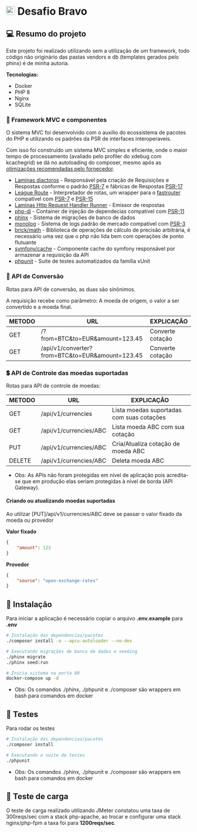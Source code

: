 # <img src="https://avatars1.githubusercontent.com/u/7063040?v=4&s=200.jpg" alt="Hurb" width="24" /> Desafio Bravo

## 💻 Resumo do projeto

Este projeto foi realizado utilizando sem a utilização de um framework, todo código não originário das pastas vendors e db (templates gerados pelo phinx) é de minha autoria.

**Tecnologias:**

- Docker
- PHP 8
- Nginx
- SQLite

### 📑 Framework MVC e componentes

O sistema MVC foi desenvolvido com o auxilio do ecossistema de pacotes do PHP e utilizando os padrões da PSR de interfaces interoperaveis.

Com isso foi construído um sistema MVC simples e eficiente, onde o maior tempo de processamento (avaliado pelo profiler do xdebug com kcachegrid) se dá no autoloading do composer, mesmo após as [otimizações recomendadas pelo fornecedor](https://getcomposer.org/doc/articles/autoloader-optimization.md).

- [Laminas diactoros](https://docs.laminas.dev/laminas-diactoros/) - Responsável pela criação de Requisições e Respostas conforme o padrão [PSR-7](https://www.php-fig.org/psr/psr-7/) e fábricas de Respostas [PSR-17](https://www.php-fig.org/psr/psr-17/)
- [League Route](https://route.thephpleague.com/) - Interpretador de rotas, um wrapper para o [fastrouter](https://github.com/nikic/FastRoute) compatível com [PSR-7](https://www.php-fig.org/psr/psr-7/) e [PSR-15](https://www.php-fig.org/psr/psr-15/)
- [Laminas Http Request Handler Runner](https://docs.laminas.dev/laminas-httphandlerrunner/) - Emissor de respostas
- [php-di](https://php-di.org/) - Container de injeção de dependecias compatível com [PSR-11](https://www.php-fig.org/psr/psr-11/)
- [phinx](https://phinx.org/) - Sistema de migrações de banco de dados
- [monolog](https://github.com/Seldaek/monolog) - Sistema de logs padrão de mercado compatível com [PSR-3](https://www.php-fig.org/psr/psr-3/)
- [brick/math](https://github.com/brick/math) - Biblioteca de operações de cálculo de precisão arbitrária, é necessário uma vez que o php não lida bem com operações de ponto flutuante
- [symfony/cache](https://symfony.com/doc/current/components/cache.html) - Componente cache do symfony responsável por armazenar a requisição da API
- [phpunit](https://phpunit.de/) - Suite de testes automatizados da família xUnit

### 💱 API de Conversão

Rotas para API de conversão, as duas são sinônimos.

A requisição recebe como parâmetro: A moeda de origem, o valor a ser convertido e a moeda final.


| METODO | URL                                                  | EXPLICAÇÃO       |
|--------|------------------------------------------------------|------------------|
| GET    | /?from=BTC&to=EUR&amount=123.45                      | Converte cotação |
| GET    | /api/v1/converter?from=BTC&to=EUR&amount=123.45      | Converte cotação |

### 💲 API de Controle das moedas suportadas

Rotas para API de controle de moedas:

| METODO | URL                    | EXPLICAÇÃO                                |
|--------|------------------------|-------------------------------------------|
| GET    | /api/v1/currencies     | Lista moedas suportadas com suas cotações |
| GET    | /api/v1/currencies/ABC | Lista moeda ABC com sua cotação           |
| PUT    | /api/v1/currencies/ABC | Cria/Atualiza cotação de moeda ABC        |
| DELETE | /api/v1/currencies/ABC | Deleta moeda ABC                          |

* Obs: As APIs não foram protegidas em nível de aplicação pois acredita-se que em produção elas seriam protegidas à nível de borda (API Gateway).

#### Criando ou atualizando moedas suportadas

Ao utilizar \[PUT\]/api/v1/currencies/ABC deve se passar o valor fixado da moeda ou provedor

**Valor fixado**

```json
{
    "amount": 123
}
```

**Provedor**

```json
{
    "source": "open-exchange-rates"
}
```

## 🚀 Instalação

Para iniciar a aplicação é necessário copiar o arquivo **.env.example** para **.env**

```bash
# Instalação das dependencias/pacotes
./composer install -o --apcu-autoloader --no-dev

# Executando migrações de banco de dados e seeding
./phinx migrate
./phinx seed:run

# Inicia sistema na porta 80
docker-compose up -d
```

* Obs: Os comandos ./phinx, ./phpunit e ./composer são wrappers em bash para comandos em docker

## 🔨 Testes

Para rodar os testes

```bash
# Instalação das dependencias/pacotes
./composer install

# Executando a suite de testes
./phpunit
```

* Obs: Os comandos ./phinx, ./phpunit e ./composer são wrappers em bash para comandos em docker

## 🎯 Teste de carga

O teste de carga realizado utilizando JMeter constatou uma taxa de 300reqs/sec com a stack php-apache, ao trocar e configurar uma stack nginx/php-fpm a taxa foi para **1200reqs/sec**.
